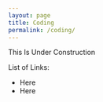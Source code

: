 ```yaml
---
layout: page
title: Coding
permalink: /coding/
---
```


This Is Under Construction

List of Links:
- Here
- Here
